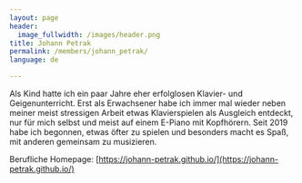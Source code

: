 ```yaml
---
layout: page
header:
  image_fullwidth: /images/header.png
title: Johann Petrak
permalink: /members/johann_petrak/
language: de

---
```



Als Kind hatte ich ein paar Jahre eher erfolglosen Klavier- und Geigenunterricht.
Erst als Erwachsener habe ich immer mal wieder neben meiner meist stressigen Arbeit etwas 
Klavierspielen als Ausgleich entdeckt, nur für mich selbst und meist auf einem E-Piano mit Kopfhörern.
Seit 2019 habe ich begonnen, etwas öfter zu spielen und besonders macht es Spaß, mit anderen gemeinsam zu musizieren. 

Berufliche Homepage: [https://johann-petrak.github.io/](https://johann-petrak.github.io/)
